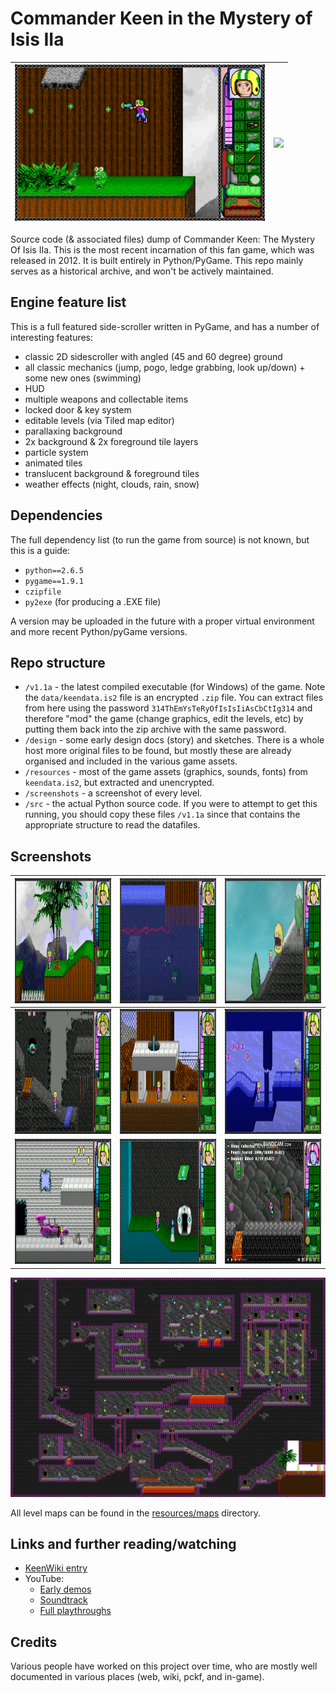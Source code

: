 # Commander Keen in the Mystery of Isis IIa

| <img src="https://github.com/isonian314/commander-keen-isis-iia-1.1/blob/main/design/level1.png" height=250> | <img src="https://github.com/isonian314/commander-keen-isis-iia-1.1/blob/main/screenshots/level1-demo.gif" height=250> |
| --- | --- |

Source code (& associated files) dump of Commander Keen: The Mystery Of Isis IIa. This is the most recent incarnation of this fan game, which was released in 2012. It is built entirely in Python/PyGame. This repo mainly serves as a historical archive, and won't be actively maintained.

## Engine feature list

This is a full featured side-scroller written in PyGame, and has a number of interesting features:

* classic 2D sidescroller with angled (45 and 60 degree) ground
* all classic mechanics (jump, pogo, ledge grabbing, look up/down) + some new ones (swimming)
* HUD
* multiple weapons and collectable items
* locked door & key system
* editable levels (via Tiled map editor)
* parallaxing background
* 2x background & 2x foreground tile layers
* particle system
* animated tiles
* translucent background & foreground tiles
* weather effects (night, clouds, rain, snow)

## Dependencies

The full dependency list (to run the game from source) is not known, but this is a guide:

* `python==2.6.5`
* `pygame==1.9.1`
* `czipfile`
* `py2exe` (for producing a .EXE file)

A version may be uploaded in the future with a proper virtual environment and more recent Python/pyGame versions.

## Repo structure

* `/v1.1a` - the latest compiled executable (for Windows) of the game. Note the `data/keendata.is2` file is an encrypted `.zip` file. You can extract files from here using the password `314ThEmYsTeRyOfIsIsIiAsCbCtIg314` and therefore "mod" the game (change graphics, edit the levels, etc) by putting them back into the zip archive with the same password.
* `/design` - some early design docs (story) and sketches. There is a whole host more original files to be found, but mostly these are already organised and included in the various game assets.
* `/resources` - most of the game assets (graphics, sounds, fonts) from `keendata.is2`, but extracted and unencrypted.
* `/screenshots` - a screenshot of every level.
* `/src` - the actual Python source code. If you were to attempt to get this running, you should copy these files `/v1.1a` since that contains the appropriate structure to read the datafiles.

## Screenshots

| <img src="https://github.com/isonian314/commander-keen-isis-iia-1.1/blob/main/screenshots/lvl1.png" width=320px height=200px> | <img src="https://github.com/isonian314/commander-keen-isis-iia-1.1/blob/main/screenshots/lvl2.png" width=320px height=200px> | <img src="https://github.com/isonian314/commander-keen-isis-iia-1.1/blob/main/screenshots/lvl3.png" width=320px height=200px> |
| --- | --- | --- |
| <img src="https://github.com/isonian314/commander-keen-isis-iia-1.1/blob/main/screenshots/lvl4.png" width=320px height=200px> | <img src="https://github.com/isonian314/commander-keen-isis-iia-1.1/blob/main/screenshots/lvl5.png" width=320px height=200px> | <img src="https://github.com/isonian314/commander-keen-isis-iia-1.1/blob/main/screenshots/lvl6.png" width=320px height=200px> |
| <img src="https://github.com/isonian314/commander-keen-isis-iia-1.1/blob/main/screenshots/lvl7.png" width=320px height=200px> | <img src="https://github.com/isonian314/commander-keen-isis-iia-1.1/blob/main/screenshots/lvl8.png" width=320px height=200px> | <img src="https://github.com/isonian314/commander-keen-isis-iia-1.1/blob/main/screenshots/lvl9.png" width=320px height=200px> |

<img src="https://github.com/isonian314/commander-keen-isis-iia-1.1/blob/main/resources/maps/level9-dungeon-full.png">

All level maps can be found in the [resources/maps](https://github.com/isonian314/commander-keen-isis-iia-1.1/tree/main/resources/maps) directory.
## Links and further reading/watching

* [KeenWiki entry](https://keenwiki.shikadi.net/wiki/The_Mystery_of_Isis_II)
* YouTube:
  * [Early demos](https://www.youtube.com/channel/UCnbeUDjpoOFq9Fq7n0xFSwA)
  * [Soundtrack](https://www.youtube.com/playlist?list=PLYUlMHifBHYh4BUC22Qqgi501DxtAiZms)
  * [Full playthroughs](https://www.youtube.com/watch?v=LZZb_Oy38jw&list=PLwraIWFfRcQ9mtlsCNaEohsRIDCNkUxnl)
 
## Credits

Various people have worked on this project over time, who are mostly well documented in various places (web, wiki, pckf, and in-game).

